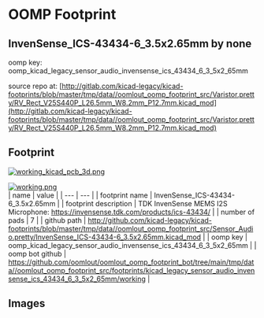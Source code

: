 # OOMP Footprint  
## InvenSense_ICS-43434-6_3.5x2.65mm  by none  
  
oomp key: oomp_kicad_legacy_sensor_audio_invensense_ics_43434_6_3_5x2_65mm  
  
source repo at: [http://gitlab.com/kicad-legacy/kicad-footprints/blob/master/tmp/data//oomlout_oomp_footprint_src/Varistor.pretty/RV_Rect_V25S440P_L26.5mm_W8.2mm_P12.7mm.kicad_mod](http://gitlab.com/kicad-legacy/kicad-footprints/blob/master/tmp/data//oomlout_oomp_footprint_src/Varistor.pretty/RV_Rect_V25S440P_L26.5mm_W8.2mm_P12.7mm.kicad_mod)  
## Footprint  
  
[![working_kicad_pcb_3d.png](working_kicad_pcb_3d_600.png)](working_kicad_pcb_3d.png)  
  
[![working.png](working_600.png)](working.png)  
| name | value | 
| --- | --- | 
| footprint name | InvenSense_ICS-43434-6_3.5x2.65mm | 
| footprint description | TDK InvenSense MEMS I2S Microphone: https://invensense.tdk.com/products/ics-43434/ | 
| number of pads | 7 | 
| github path | http://github.com/kicad-legacy/kicad-footprints/blob/master/tmp/data//oomlout_oomp_footprint_src/Sensor_Audio.pretty/InvenSense_ICS-43434-6_3.5x2.65mm.kicad_mod | 
| oomp key | oomp_kicad_legacy_sensor_audio_invensense_ics_43434_6_3_5x2_65mm | 
| oomp bot github | https://github.com/oomlout/oomlout_oomp_footprint_bot/tree/main/tmp/data//oomlout_oomp_footprint_src/footprints/kicad_legacy_sensor_audio_invensense_ics_43434_6_3_5x2_65mm/working | 
## Images  
